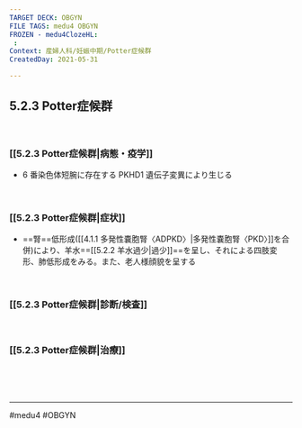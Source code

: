 ```yaml
---
TARGET DECK: OBGYN
FILE TAGS: medu4 OBGYN
FROZEN - medu4ClozeHL:
 : 
Context: 産婦人科/妊娠中期/Potter症候群
CreatedDay: 2021-05-31

---
```


## 5.2.3 Potter症候群

<br>

### [[5.2.3 Potter症候群|病態・疫学]]
* 6 番染色体短腕に存在する PKHD1 遺伝子変異により生じる

<br>

### [[5.2.3 Potter症候群|症状]]
* ==腎==低形成([[4.1.1  多発性嚢胞腎〈ADPKD〉|多発性嚢胞腎〈PKD〉]]を合併)により、羊水==[[5.2.2 羊水過少|過少]]==を呈し、それによる四肢変形、肺低形成をみる。また、老人様顔貌を呈する
<!--ID: 1622523510723-->


<br>

### [[5.2.3 Potter症候群|診断/検査]]


<br>

### [[5.2.3 Potter症候群|治療]]


<br><br><br>

---
#medu4 #OBGYN
